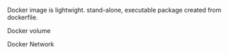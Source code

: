 Docker image is lightwight. stand-alone, executable package created from dockerfile.

Docker volume 

Docker Network 